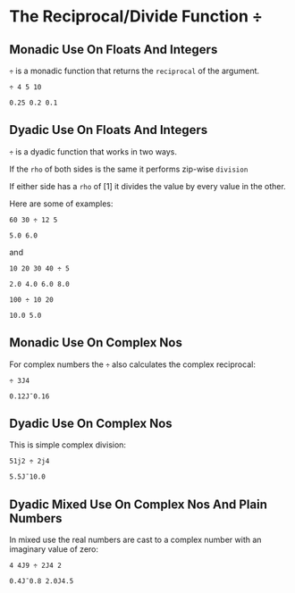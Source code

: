 # The Reciprocal/Divide Function ÷

## Monadic Use On Floats And Integers

`÷` is a monadic function that returns the `reciprocal` of the argument.

```pometo
÷ 4 5 10
```

```pometo_results
0.25 0.2 0.1
```

## Dyadic Use On Floats And Integers

`÷` is a dyadic function that works in two ways.

If the `rho` of both sides is the same it performs zip-wise `division`

If either side has a `rho` of [1] it divides the value by every value in the other.

Here are some of examples:

```pometo
60 30 ÷ 12 5
```

```pometo_results
5.0 6.0
```

and

```pometo
10 20 30 40 ÷ 5
```

```pometo_results
2.0 4.0 6.0 8.0
```

```pometo
100 ÷ 10 20
```

```pometo_results
10.0 5.0
```

## Monadic Use On Complex Nos

For complex numbers the `÷` also calculates the complex reciprocal:

```pometo
÷ 3J4
```

```pometo_results
0.12J¯0.16
```

## Dyadic Use On Complex Nos

This is simple complex division:

```pometo
51j2 ÷ 2j4
```

```pometo_results
5.5J¯10.0
```

## Dyadic Mixed Use On Complex Nos And Plain Numbers

In mixed use the real numbers are cast to a complex number with an imaginary value of zero:

```pometo
4 4J9 ÷ 2J4 2
```

```pometo_results
0.4J¯0.8 2.0J4.5
```